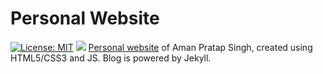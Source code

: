 # Personal Website

[![License: MIT](https://camo.githubusercontent.com/17b9b02e0a608ab988961bf5791d7dbda49994f9/68747470733a2f2f696d672e736869656c64732e696f2f62616467652f706f776572656425323062792d4a656b796c6c2d626c75652e737667)](https://jekyllrb.com/) ![](https://s3.amazonaws.com/assets.coveralls.io/badges/coveralls_90.svg)
[Personal website](https://apsknight.github.io) of Aman Pratap Singh, created using HTML5/CSS3 and JS. Blog is powered by Jekyll.
